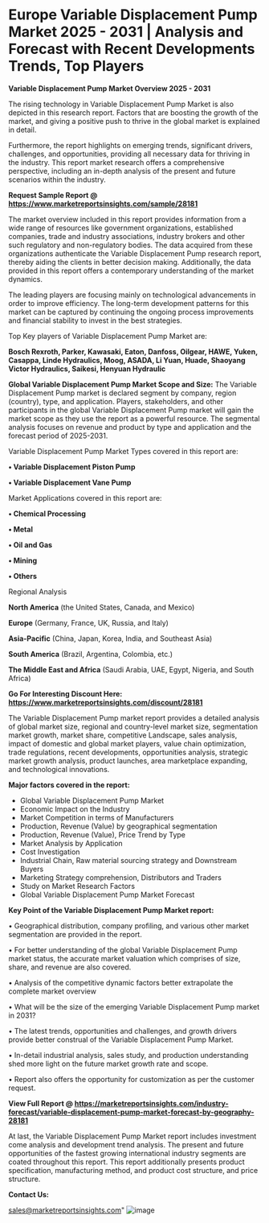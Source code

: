 # Europe Variable Displacement Pump Market 2025 - 2031 | Analysis and Forecast with Recent Developments Trends, Top Players

<Strong> Variable Displacement Pump Market Overview 2025 - 2031</strong>

The rising technology in Variable Displacement Pump Market is also depicted in this research report. Factors that are boosting the growth of the market, and giving a positive push to thrive in the global market is explained in detail.

Furthermore, the report highlights on emerging trends, significant drivers, challenges, and opportunities, providing all necessary data for thriving in the industry. This report market research offers a comprehensive perspective, including an in-depth analysis of the present and future scenarios within the industry.

<strong>Request Sample Report @ <a href=https://www.marketreportsinsights.com/sample/28181>https://www.marketreportsinsights.com/sample/28181</a></strong>

The market overview included in this report provides information from a wide range of resources like government organizations, established companies, trade and industry associations, industry brokers and other such regulatory and non-regulatory bodies. The data acquired from these organizations authenticate the Variable Displacement Pump research report, thereby aiding the clients in better decision making. Additionally, the data provided in this report offers a contemporary understanding of the market dynamics.

The leading players are focusing mainly on technological advancements in order to improve efficiency. The long-term development patterns for this market can be captured by continuing the ongoing process improvements and financial stability to invest in the best strategies.

Top Key players of Variable Displacement Pump Market are:

<strong>Bosch Rexroth, Parker, Kawasaki, Eaton, Danfoss, Oilgear, HAWE, Yuken, Casappa, Linde Hydraulics, Moog, ASADA, Li Yuan, Huade, Shaoyang Victor Hydraulics, Saikesi, Henyuan Hydraulic</strong>

<strong><b>Global Variable Displacement Pump Market Scope and Size:</b></strong>
The Variable Displacement Pump market is declared segment by company, region (country), type, and application. Players, stakeholders, and other participants in the global Variable Displacement Pump market will gain the market scope as they use the report as a powerful resource. The segmental analysis focuses on revenue and product by type and application and the forecast period of 2025-2031.

Variable Displacement Pump Market Types covered in this report are:

<strong>• Variable Displacement Piston Pump

• Variable Displacement Vane Pump</strong>

Market Applications covered in this report are:

<strong>• Chemical Processing

• Metal

• Oil and Gas

• Mining

• Others</strong> 

Regional Analysis

<strong>North America</strong> (the United States, Canada, and Mexico)

<strong>Europe</strong> (Germany, France, UK, Russia, and Italy)

<strong>Asia-Pacific</strong> (China, Japan, Korea, India, and Southeast Asia)

<strong>South America</strong> (Brazil, Argentina, Colombia, etc.)

<strong>The Middle East and Africa</strong> (Saudi Arabia, UAE, Egypt, Nigeria, and South Africa)

<strong>Go For Interesting Discount Here: <a href=https://www.marketreportsinsights.com/discount/28181>https://www.marketreportsinsights.com/discount/28181</a></strong>

The Variable Displacement Pump market report provides a detailed analysis of global market size, regional and country-level market size, segmentation market growth, market share, competitive Landscape, sales analysis, impact of domestic and global market players, value chain optimization, trade regulations, recent developments, opportunities analysis, strategic market growth analysis, product launches, area marketplace expanding, and technological innovations.

<strong><b>Major factors covered in the report:</b></strong>
<ul>
  <li>Global Variable Displacement Pump Market </li>
  <li>Economic Impact on the Industry</li>
  <li>Market Competition in terms of Manufacturers</li>
  <li>Production, Revenue (Value) by geographical segmentation</li>
  <li>Production, Revenue (Value), Price Trend by Type</li>
  <li>Market Analysis by Application</li>
  <li>Cost Investigation</li>
  <li>Industrial Chain, Raw material sourcing strategy and Downstream Buyers</li>
  <li>Marketing Strategy comprehension, Distributors and Traders</li>
  <li>Study on Market Research Factors</li>
  <li>Global Variable Displacement Pump Market Forecast</li>
</ul>

<strong><b>Key Point of the Variable Displacement Pump Market report:</b></strong>

• Geographical distribution, company profiling, and various other market segmentation are provided in the report.

• For better understanding of the global Variable Displacement Pump market status, the accurate market valuation which comprises of size, share, and revenue are also covered.

• Analysis of the competitive dynamic factors better extrapolate the complete market overview

• What will be the size of the emerging Variable Displacement Pump market in 2031?

• The latest trends, opportunities and challenges, and growth drivers provide better construal of the Variable Displacement Pump Market.

• In-detail industrial analysis, sales study, and production understanding shed more light on the future market growth rate and scope.

• Report also offers the opportunity for customization as per the customer request.

<strong><b>View Full Report @ <a href=https://marketreportsinsights.com/industry-forecast/variable-displacement-pump-market-forecast-by-geography-28181>https://marketreportsinsights.com/industry-forecast/variable-displacement-pump-market-forecast-by-geography-28181</a></b></strong>


At last, the Variable Displacement Pump Market report includes investment come analysis and development trend analysis. The present and future opportunities of the fastest growing international industry segments are coated throughout this report. This report additionally presents product specification, manufacturing method, and product cost structure, and price structure.

<strong>Contact Us:</strong>

sales@marketreportsinsights.com"
![image](https://github.com/user-attachments/assets/2c3898c8-77af-4ba3-9c1e-e9881d8743d4)

